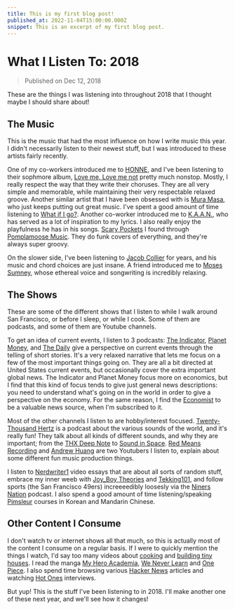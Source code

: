 ```yaml
---
title: This is my first blog post!
published_at: 2022-11-04T15:00:00.000Z
snippet: This is an excerpt of my first blog post.
---
```


# What I Listen To: 2018

> Published on Dec 12, 2018

These are the things I was listening into throughout 2018 that I thought maybe I
should share about!

## The Music

This is the music that had the most influence on how I write music this year. I
didn't necessarily listen to their newest stuff, but I was introduced to these
artists fairly recently.

One of my co-workers introduced me to [HONNE](https://hellohonne.com/), and I've
been listening to their sophmore album,
[Love me, Love me not](https://atlanti.cr/LoveMe-LoveMeNot) pretty much nonstop.
Mostly, I really respect the way that they write their choruses. They are all
very simple and memorable, while maintaining their very respectable relaxed
groove. Another similar artist that I have been obsessed with is
[Mura Masa](https://www.muramasa.me/), who just keeps putting out great music.
I've spent a good amount of time listening to
[What if I go?](https://www.youtube.com/watch?v=yfaNV19jfUk). Another co-worker
introduced me to
[K.A.A.N.](https://open.spotify.com/artist/6WSTevYt4rGwm8QPKQr7dU), who has
served as a lot of inspiration to my lyrics. I also really enjoy the playfulness
he has in his songs.
[Scary Pockets](https://www.youtube.com/channel/UC-2JUs_G21BrJ0efehwGkUw) I
found through
[Pomplamoose Music](https://www.youtube.com/user/PomplamooseMusic). They do funk
covers of everything, and they're always super groovy.

On the slower side, I've been listening to
[Jacob Collier](http://www.jacobcollier.com/) for years, and his music and chord
choices are just insane. A friend introduced me to
[Moses Sumney](https://www.mosessumney.com/), whose ethereal voice and
songwriting is incredibly relaxing.

## The Shows

These are some of the different shows that I listen to while I walk around San
Francisco, or before I sleep, or while I cook. Some of them are podcasts, and
some of them are Youtube channels.

To get an idea of current events, I listen to 3 podcasts:
[The Indicator](https://www.npr.org/sections/money/567724614/the-indicator),
[Planet Money](https://www.npr.org/sections/money/), and
[The Daily](https://www.nytimes.com/column/the-daily) give a perspective on
current events through the telling of short stories. It's a very relaxed
narrative that lets me focus on a few of the most important things going on.
They are all a bit directed at United States current events, but occasionally
cover the extra important global news. The Indicator and Planet Money focus more
on economics, but I find that this kind of focus tends to give just general news
descriptions: you need to understand what's going on in the world in order to
give a perspective on the economy. For the same reason, I find the
[Economist](https://www.economist.com/) to be a valuable news source, when I'm
subscribed to it.

Most of the other channels I listen to are hobby/interest focused.
[Twenty-Thousand Hertz](https://www.20k.org/) is a podcast about the various
sounds of the world, and it's really fun! They talk about all kinds of different
sounds, and why they are important; from the
[THX Deep Note](https://www.20k.org/episodes/thxdeepnote) to
[Sound in Space](https://www.20k.org/episodes/spaceremix).
[Red Means Recording](https://www.youtube.com/channel/UChnxLLvzviaR5NeKOevB8iQ)
and [Andrew Huang](https://www.youtube.com/channel/UCdcemy56JtVTrsFIOoqvV8g) are
two Youtubers I listen to, explain about some different fun music production
things.

I listen to
[Nerdwriter1](https://www.youtube.com/channel/UCJkMlOu7faDgqh4PfzbpLdg) video
essays that are about all sorts of random stuff, embrace my inner weeb with
[Joy_Boy Theories](https://www.youtube.com/channel/UCIGQ1-ZhOkyZztHrFZxgq0w) and
[Tekking101](https://www.youtube.com/user/tekking101), and follow sports (the
San Francisco 49ers) increeeedibly loosesly via the
[Niners Nation](https://www.ninersnation.com/nn-podcast) podcast. I also spend a
good amount of time listening/speaking [Pimsleur](https://www.pimsleur.com/)
courses in Korean and Mandarin Chinese.

## Other Content I Consume

I don't watch tv or internet shows all that much, so this is actually most of
the content I consume on a regular basis. If I were to quickly mention the
things I watch, I'd say too many videos about
[cooking](https://www.youtube.com/channel/UCJFp8uSYCjXOMnkUyb3CQ3Q) and
[building tiny houses](https://www.youtube.com/user/kirstendirksen). I read the
manga [My Hero Academia](https://www.viz.com/my-hero-academia),
[We Never Learn](https://www.viz.com/we-never-learn) and
[One Piece](https://www.viz.com/one-piece). I also spend time browsing various
[Hacker News](https://news.ycombinator.com) articles and watching
[Hot Ones](https://www.youtube.com/watch?v=3WQHDUYk310&list=PLAzrgbu8gEMIIK3r4Se1dOZWSZzUSadfZ)
interviews.

But yup! This is the stuff I've been listening to in 2018. I'll make another one
of these next year, and we'll see how it changes!
